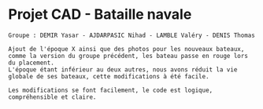 # Projet CAD - Bataille navale  

	Groupe : DEMIR Yasar - AJDARPASIC Nihad - LAMBLE Valéry - DENIS Thomas

	Ajout de l'époque X ainsi que des photos pour les nouveaux bateaux, comme la version du groupe précédent, les bateau passe en rouge lors du placement.
	L'époque étant inférieur au deux autres, nous avons réduit la vie globale de ses bateaux, cette modifications à été facile.

	Les modifications se font facilement, le code est logique, compréhensible et claire.
	
	